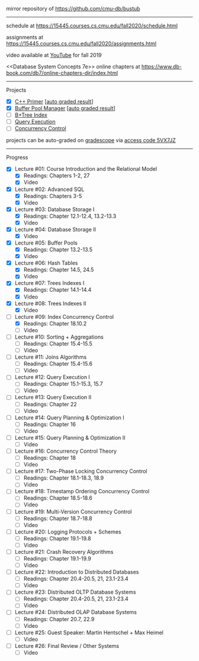 mirror repository of https://github.com/cmu-db/bustub

---

schedule at https://15445.courses.cs.cmu.edu/fall2020/schedule.html

assignments at https://15445.courses.cs.cmu.edu/fall2020/assignments.html

video available at [YouTube](https://www.youtube.com/playlist?list=PLSE8ODhjZXjbohkNBWQs_otTrBTrjyohi) for fall 2019

<<Database System Concepts 7e>> online chapters at https://www.db-book.com/db7/online-chapters-dir/index.html

---

Projects

- [x] [C++ Primer](https://15445.courses.cs.cmu.edu/fall2020/project0/) [[auto graded result](./auto-graded-result/Project0-C++Primer.jpg)]
- [x] [Buffer Pool Manager](https://15445.courses.cs.cmu.edu/fall2020/project1/) [[auto graded result](./auto-graded-result/Project1-BufferPoolManager.jpg)]
- [ ] [B+Tree Index](https://15445.courses.cs.cmu.edu/fall2020/project2/)
- [ ] [Query Execution](https://15445.courses.cs.cmu.edu/fall2020/project3/)
- [ ] [Concurrency Control](https://15445.courses.cs.cmu.edu/fall2020/project4/)

projects can be auto-graded on [gradescope](https://www.gradescope.com/courses/195440) via [access code 5VX7JZ](https://github.com/cmu-db/bustub/issues/111#issuecomment-709673126)

---

Progress

- [x] Lecture #01: Course Introduction and the Relational Model
  - [x] Readings: Chapters 1-2, 27
  - [x] Video
- [x] Lecture #02: Advanced SQL
  - [x] Readings: Chapters 3-5
  - [x] Video
- [x] Lecture #03: Database Storage I
  - [x] Readings: Chapter 12.1-12.4, 13.2-13.3
  - [x] Video
- [x] Lecture #04: Database Storage II
  - [x] Video
- [x] Lecture #05: Buffer Pools
  - [x] Readings: Chapter 13.2-13.5
  - [x] Video
- [x] Lecture #06: Hash Tables
  - [x] Readings: Chapter 14.5, 24.5
  - [x] Video
- [x] Lecture #07: Trees Indexes I
  - [x] Readings: Chapter 14.1-14.4
  - [x] Video
- [x] Lecture #08: Trees Indexes II
  - [x] Video
- [ ] Lecture #09: Index Concurrency Control
  - [x] Readings: Chapter 18.10.2
  - [ ] Video
- [ ] Lecture #10: Sorting + Aggregations
  - [ ] Readings: Chapter 15.4-15.5
  - [ ] Video
- [ ] Lecture #11: Joins Algorithms
  - [ ] Readings: Chapter 15.4-15.6
  - [ ] Video
- [ ] Lecture #12: Query Execution I
  - [ ] Readings: Chapter 15.1-15.3, 15.7
  - [ ] Video
- [ ] Lecture #13: Query Execution II
  - [ ] Readings: Chapter 22
  - [ ] Video
- [ ] Lecture #14: Query Planning & Optimization I
  - [ ] Readings: Chapter 16
  - [ ] Video
- [ ] Lecture #15: Query Planning & Optimization II
  - [ ] Video
- [ ] Lecture #16: Concurrency Control Theory
  - [ ] Readings: Chapter 18
  - [ ] Video
- [ ] Lecture #17: Two-Phase Locking Concurrency Control
  - [ ] Readings: Chapter 18.1-18.3, 18.9
  - [ ] Video
- [ ] Lecture #18: Timestamp Ordering Concurrency Control
  - [ ] Readings: Chapter 18.5-18.6
  - [ ] Video
- [ ] Lecture #19: Multi-Version Concurrency Control
  - [ ] Readings: Chapter 18.7-18.8
  - [ ] Video
- [ ] Lecture #20: Logging Protocols + Schemes
  - [ ] Readings: Chapter 19.1-19.8
  - [ ] Video
- [ ] Lecture #21: Crash Recovery Algorithms
  - [ ] Readings: Chapter 19.1-19.9
  - [ ] Video
- [ ] Lecture #22: Introduction to Distributed Databases
  - [ ] Readings: Chapter 20.4-20.5, 21, 23.1-23.4
  - [ ] Video
- [ ] Lecture #23: Distributed OLTP Database Systems
  - [ ] Readings: Chapter 20.4-20.5, 21, 23.1-23.4
  - [ ] Video
- [ ] Lecture #24: Distributed OLAP Database Systems
  - [ ] Readings: Chapter 20.7, 22.9
  - [ ] Video
- [ ] Lecture #25: Guest Speaker: Martin Hentschel + Max Heimel
  - [ ] Video
- [ ] Lecture #26: Final Review / Other Systems
  - [ ] Video
